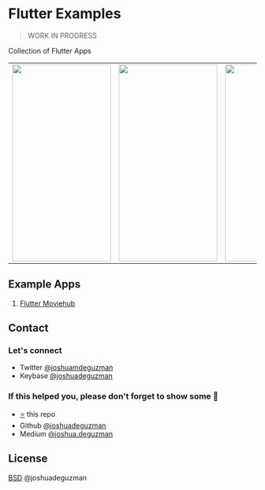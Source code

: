 # Flutter Examples

> WORK IN PROGRESS

Collection of Flutter Apps

||||
|---|---|---|
|<img src="flutter_moviehub/.github/demo_1.gif" width="200" height="400" />|<img src="flutter_moviehub/.github/demo_1.gif" width="200" height="400" />|<img src="flutter_moviehub/.github/demo_1.gif" width="200" height="400" />|

## Example Apps
1. [Flutter Moviehub](https://github.com/joshuadeguzman/flutter-examples/flutter_moviehub)

## Contact

### Let's connect

- Twitter [@joshuamdeguzman](https://twitter.com/joshuadeguzman)
- Keybase [@joshuadeguzman](https://keybase.io/joshuadeguzman)

### If this helped you, please don't forget to show some 💙
- [⭐](https://github.com/joshuadeguzman/flutter-examples/stargazers) this repo
- Github [@joshuadeguzman](https://github.com/joshuadeguzman)
- Medium [@joshua.deguzman](https://medium.com/@joshua.deguzman)

## License

[BSD](LICENSE.md) @joshuadeguzman